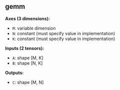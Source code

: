 ## **gemm**

**Axes (3 dimensions):**
- `M`: variable dimension
- `N`: constant (must specify value in implementation)
- `K`: constant (must specify value in implementation)

**Inputs (2 tensors):**
- `A`: shape [M, K]
- `B`: shape [N, K]

**Outputs:**
- `C`: shape [M, N]
